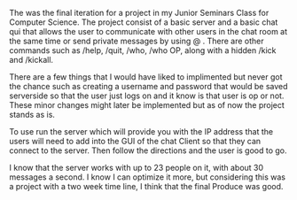 The was the final iteration for a project in my Junior Seminars Class for Computer Science. The project consist of 
a basic server and a basic chat qui that allows the user to communicate with other users in the chat room at the same
time or send private messages by using @<UserName> <then message here>.   There are other commands such as /help, /quit, 
/who, /who OP, along with a hidden /kick <userName> and /kickall.  

There are a few things that I would have liked to implimented but never got the chance such as creating a username and
password that would be saved serverside so that the user just logs on and it know is that user is op or not.  These minor
changes might later be implemented but as of now the project stands as is.   

To use run the server which will provide you with the IP address that the users will need to add into the GUI of the chat 
Client so that they can connect to the server. Then follow the directions and the user is good to go. 

I know that the server works with up to 23 people on it, with about 30 messages a second.  I know I can optimize it more, 
but considering this was a project with a two week time line, I think that the final Produce was good. 
